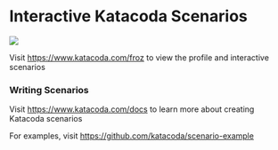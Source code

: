 # Interactive Katacoda Scenarios

[![](http://shields.katacoda.com/katacoda/froz/count.svg)](https://www.katacoda.com/froz "Get your profile on Katacoda.com")

Visit https://www.katacoda.com/froz to view the profile and interactive scenarios

### Writing Scenarios
Visit https://www.katacoda.com/docs to learn more about creating Katacoda scenarios

For examples, visit https://github.com/katacoda/scenario-example
